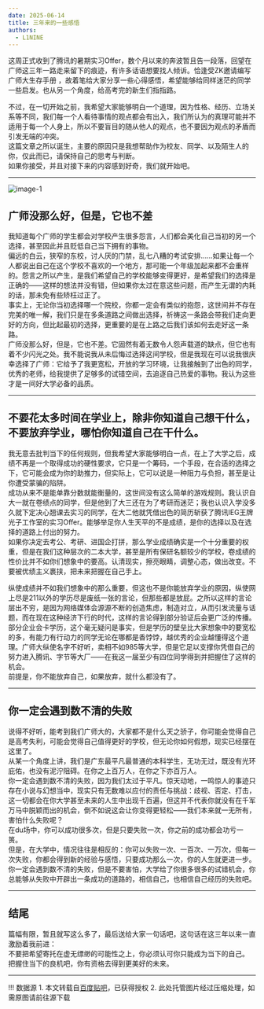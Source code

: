 ```yaml
---
date: 2025-06-14
title: 三年来的一些感悟
authors:
  - L1NINE
---
```


这周正式收到了腾讯的暑期实习Offer，数个月以来的奔波暂且告一段落，回望在广师这三年一路走来留下的痕迹，有许多话语想要找人倾诉。恰逢受ZK邀请编写广师大生存手册 ，故着笔给大家分享一些心得感悟，希望能够给同样迷茫的同学一些启发。也从另一个角度，给高考完的新生们指指路。

<!-- more -->

不过，在一切开始之前，我希望大家能够明白一个道理，因为性格、经历、立场关系等不同，我们每一个人看待事情的观点都会有出入，我们所认为的真理可能并不适用于每一个人身上，所以不要盲目的随从他人的观点，也不要因为观点的矛盾而引发无端的冲突。  
这篇文章之所以诞生，主要的原因只是我想帮助作为校友、同学、以及陌生人的你，仅此而已，请保持自己的思考与判断。  
如果你接受，并且对接下来的内容感到好奇，我们就开始吧。  

---

![image-1](https://media.githubusercontent.com/media/Puiching-Memory/SurviveGPNUManual/refs/heads/main/docs/blog/posts/assets/tieba-9790547930/image-1.jpg)


## 广师没那么好，但是，它也不差
我知道每个广师的学生都会对学校产生很多怨言，人们都会美化自己当初的另一个选择，甚至因此并且贬低自己当下拥有的事物。  
偏远的白云，狭窄的东校，讨人厌的门禁，乱七八糟的考试安排……如果让每一个人都说出自己在这个学校不喜欢的一个地方，那可能一个年级加起来都不会重样的。怨言之所以产生，是我们希望自己的学校能够变得更好，是希望我们的选择是正确的——这样的想法并没有错，但如果你太过在意这些问题，而产生无谓的内耗的话，那未免有些矫枉过正了。  
事实上，无论你当初选择哪一个院校，你都一定会有类似的抱怨，这世间并不存在完美的唯一解，我们只是在多条道路之间做出选择，祈祷这一条路会带我们走向更好的方向，但比起最初的选择，更重要的是在上路之后我们该如何去走好这一条路。  
广师没那么好，但是，它也不差。它固然有着无数令人怨声载道的缺点，但它也有着不少闪光之处。我不能说我从未后悔过选择这间学校，但是我现在可以说我很庆幸选择了广师：它给予了我更宽松，开放的学习环境，让我接触到了出色的同学，优秀的老师，给我提供了足够多的试错空间，去追逐自己热爱的事物。我认为这些才是一间好大学必备的品质。  

---

## 不要花太多时间在学业上，除非你知道自己想干什么，不要放弃学业，哪怕你知道自己在干什么。

我无意去批判当下的任何规则，但我希望大家能够明白一点，在上了大学之后，成绩不再是一个取得成功的硬性要求，它只是一个筹码，一个手段，在合适的选择之下，它可能会成为你的助推力，但实际上，它可以说是一种阻力与负担，甚至是让你遭受蒙骗的陷阱。  
成功从来不是能单靠分数就能衡量的，这世间没有这么简单的游戏规则。我认识自大一就在卷绩点的同学，但是他到了大三还在为了考研而迷茫；我也认识入学没多久就下定决心翘课去实习的同学，在大二他就凭借出色的简历斩获了腾讯IEG王牌光子工作室的实习Offer。能够举足你人生天平的不是成绩，是你的选择以及在选择的道路上付出的努力。  
如果你决定去考公、考研、进国企打拼，那么学业成绩确实是一个十分重要的权重，但是在我们这种层次的二本大学，甚至是所有保研名额较少的学校，卷成绩的性价比并不如你们想象中的要高。认清现实，擦亮眼睛，调整心态，做出改变。不要被优绩主义裹挟，把未来把握在自己手上。  

纵使成绩并不如我们想象中的那么重要，但这也不是你能放弃学业的原因，纵使网上尽是211以外的学历尽是废纸一张的言论，但那些都是放屁。之所以这样的言论层出不穷，是因为网络媒体会源源不断的创造焦虑，制造对立，从而引发流量与话题，而在现在这种经济下行的时代，这样的言论得到部分验证后会更广泛的传播。  
部分企业会卡学历，这个毫无疑问是事实，但是学历的壁垒比大家想象中的要宽松的多，有能力有行动力的同学无论在哪都是香饽饽，越优秀的企业越懂得这个道理。广师大纵使名字不好听，卖相不如985等大学，但是它足以支撑你凭借自己的努力进入腾讯、字节等大厂——在我这一届至少有四位同学得到并把握住了这样的机会。  
前提是，你不能放弃自己，如果放弃，就什么都没有了。  

---

## 你一定会遇到数不清的失败
说得不好听，能考到我们广师大的，大家都不是什么天之骄子，你可能会觉得自己是高考失利，可能会觉得自己值得更好的学校，但无论你如何假想，现实已经摆在这里了。  
从某一个角度上讲，我们是广东最平凡最普通的本科学生，无功无过，既没有光环庇佑，也没有泥泞阻碍。在你之上百万人，在你之下亦百万人。  
你一定会遇到数不清的失败，因为我们太过于平凡。惊天动地，一鸣惊人的事迹只存在小说与幻想当中，现实只有无数难以应付的责任与挑战：歧视、否定、打击，这一切都会在你大学甚至未来的人生中出现千百遍，但这并不代表你就没有在千军万马中脱颖而出的机会，倒不如说这会让你变得更轻松——我们本来就一无所有，害怕什么失败呢？  
在du场中，你可以成功很多次，但是只要失败一次，你之前的成功都会功亏一篑。  
但是，在大学中，情况往往是相反的：你可以失败一次、一百次、一万次，但每一次失败，你都会得到新的经验与感悟，只要成功那么一次，你的人生就更进一步。  
你一定会遇到数不清的失败，但是不要害怕，大学给了你很多很多的试错机会，你总能够从失败中开辟出一条成功的道路的，相信自己，也相信自己经历的失败吧。

---

## 结尾
篇幅有限，暂且就写这么多了，最后送给大家一句话吧，这句话在这三年以来一直激励着我前进：  
不要把希望寄托在虚无缥缈的可能性之上，你必须认可你只能成为当下的自己。  
把握住当下的良机吧，你有资格去得到更美好的未来。  

---

!!! 数据源
    1. 本文转载自[百度贴吧](https://tieba.baidu.com/p/9790547930)，已获得授权 
    2. 此处托管图片经过压缩处理，如需原图请前往源下载
